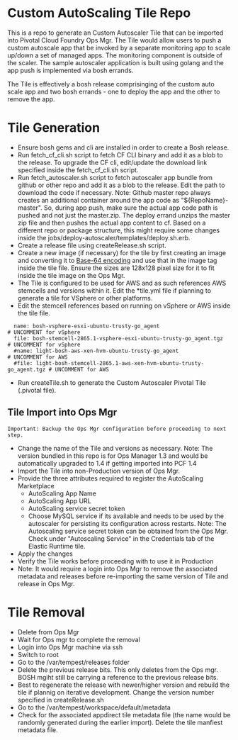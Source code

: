 # Custom AutoScaling Tile Repo

This is a repo to generate an Custom Autoscaler Tile that can be imported into Pivotal Cloud Foundry Ops Mgr.
The Tile would allow users to push a custom autoscale app that be invoked by a separate monitoring app to scale up/down a set of managed apps. The monitoring component is outside of the scaler. The sample autoscaler application is built using golang and the app push is implemented via bosh errands. 

The Tile is effectively a bosh release comprisinging of the custom auto scale app and two bosh errands - one to deploy the app and the other to remove the app.

# Tile Generation

* Ensure bosh gems and cli are installed in order to create a Bosh release.
* Run fetch_cf_cli.sh script to fetch CF CLI binary and add it as a blob to the release.
  To upgrade the CF cli, edit/update the download link specified inside the fetch_cf_cli.sh script.
* Run fetch_autoscaler.sh script to fetch autoscaler app bundle from github or other repo and add it as a blob to the release. Edit the path to download the code if necessary.
  Note: Github master repo always creates an additional container around the app code as "${RepoName}-master". So, during app push, make sure the actual app code path is pushed and not just the master.zip. The deploy errand unzips the master zip file and then pushes the actual app content to cf. Based on a different repo or package structure, this might require some changes inside the jobs/deploy-autoscaler/templates/deploy.sh.erb.
* Create a release file using createRelease.sh script.
* Create a new image (if necessary) for the tile by first creating an image and converting it to [Base-64 encoding](http://www.base64-image.de/step-2.php) and use that in the image tag inside the tile file. Ensure the sizes are 128x128 pixel size for it to fit inside the tile image on the Ops Mgr.
* The Tile is configured to be used for AWS and as such references AWS stemcells and versions within it. Edit the *tile.yml file if planning to generate a tile for VSphere or other platforms.
* Edit the stemcell references based on running on vSphere or AWS inside the tile file.
```
  name: bosh-vsphere-esxi-ubuntu-trusty-go_agent                           # UNCOMMENT for vSphere
  file: bosh-stemcell-2865.1-vsphere-esxi-ubuntu-trusty-go_agent.tgz       # UNCOMMENT for vSphere
  #name: light-bosh-aws-xen-hvm-ubuntu-trusty-go_agent                     # UNCOMMENT for AWS
  #file: light-bosh-stemcell-2865.1-aws-xen-hvm-ubuntu-trusty-go_agent.tgz # UNCOMMENT for AWS
```
* Run createTile.sh to generate the Custom Autoscaler Pivotal Tile (.pivotal file).

## Tile Import into Ops Mgr
`Important: Backup the Ops Mgr configuration before proceeding to next step.`
* Change the name of the Tile and versions as necessary. 
 Note: The version bundled in this repo is for Ops Manager 1.3 and would be automatically upgraded to 1.4 if getting imported into PCF 1.4
* Import the Tile into non-Production version of Ops Mgr.
* Provide the three attributes required to register the AutoScaling Marketplace
  * AutoScaling App Name
  * AutoScaling App URL
  * AutoScaling service secret token 
  * Choose MySQL service if its available and needs to be used by the autoscaler for persisting its configuration across restarts.
  Note: The Autoscaling service secret token can be obtained from the Ops Mgr. Check under "Autoscaling Service" in the Credentials tab of the Elastic Runtime tile.
* Apply the changes
* Verify the Tile works before proceeding with to use it in Production
* Note: It would require a login into Ops Mgr to remove the associated metadata and releases before re-importing the same version of Tile and release in Ops Mgr. 

# Tile Removal
* Delete from Ops Mgr
* Wait for Ops mgr to complete the removal
* Login into Ops Mgr machine via ssh
* Switch to root
* Go to the /var/tempest/releases folder
* Delete the previous release bits. This only deletes from the Ops mgr. BOSH mgiht still be carrying a reference to the previous release bits.
* Best to regenerate the release with newer/higher version and rebuild the tile if plannig on iterative development. 
  Change the version number specified in createRelease.sh
* Go to the /var/tempest/workspace/default/metadata
* Check for the associated appdirect tile metadata file (the name would be randomly generated during the earlier import). 
  Delete the tile manfiest metadata file.

